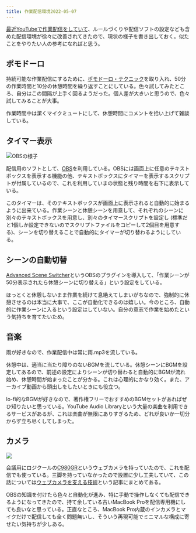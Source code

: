 ```yaml
---
title: 作業配信環境2022-05-07
---
```

[最近YouTubeで作業配信をしていて](https://www.youtube.com/channel/UC5s-KpSDGzxWPWNv94PnJHw)、ルールづくりや配信ソフトの設定なども含めた配信環境が徐々に改善されてきたので、現状の様子を書き出しておく。似たことをやりたい人の参考になればと思う。

ポモドーロ
-----

持続可能な作業配信にするために、[ポモドーロ・テクニック](https://ja.wikipedia.org/wiki/%E3%83%9D%E3%83%A2%E3%83%89%E3%83%BC%E3%83%AD%E3%83%BB%E3%83%86%E3%82%AF%E3%83%8B%E3%83%83%E3%82%AF)を取り入れ、50分の作業時間と10分の休憩時間を繰り返すことにしている。色々試してみたところ、自分はこの間隔が上手く回るようだった。個人差が大きいと思うので、色々試してみることが大事。

作業時間中は潔くマイクミュートにして、休憩時間にコメントを拾い上げて雑談している。

タイマー表示
------

![](https://lh4.googleusercontent.com/aCPv8AWBRdCtKKxtJolMg0k7_GmZ-kQrxYmtXN7kM5rzAlKWvJsGXGl9kTT0_1T5ehi064CQN9RmHxOZZO6mAAqUSMOUvU46sx8ZANbteQxO_eReMb9-NheYqCfDCLn0LLvGf8f_uVvcEU7fXw "OBSの様子")

配信用のソフトとして、[OBS](https://obsproject.com/)を利用している。OBSには画面上に任意のテキストボックスを表示する機能の他、テキストボックスにタイマーを表示するスクリプトが付属しているので、これを利用していまの状態と残り時間を右下に表示している。

このタイマーは、そのテキストボックスが画面上に表示されると自動的に始まるように出来ている。作業シーンと休憩シーンを用意して、それぞれのシーンに別々のテキストボックスを用意し、別々のタイマースクリプトを設定し (標準だと1個しか設定できないのでスクリプトファイルをコピーして2個目を用意する)、シーンを切り替えることで自動的にタイマーが切り替わるようにしている。

シーンの自動切替
--------

[Advanced Scene Switcher](https://obsproject.com/forum/resources/advanced-scene-switcher.395/)というOBSのプラグインを導入して、「作業シーンが50分表示されたら休憩シーンに切り替える」という設定をしている。

ほっとくと休憩しないまま作業を続けて息絶えてしまいがちなので、強制的に休憩させるのは本当に大事で、ここが自動化できるのは嬉しい。今のところ、自動的に作業シーンに入るという設定はしていない。自分の意志で作業を始めたという気持ちを育てたいため。

音楽
--

雨が好きなので、作業配信中は常に雨.mp3を流している。

休憩中は、適当に当たり障りのないBGMを流している。休憩シーンにBGMを設定してあるので、前述の設定によりシーンが切り替わると自動的にBGMが流れ始め、休憩時間が始まったことが分かる。これは心理的にかなり効く。また、アーカイブ動画から頭出しをしたいときにも役立つ。

lo-fi的なBGMが好きなので、著作権フリーでおすすめのBGMセットがあればぜひ知りたいと思っている。YouTube Audio Libraryという大量の楽曲を利用できるサービスがあるが、これは楽曲が無限にありすぎるため、どれが良いか一切分からず立ち尽くしてしまった。

カメラ
---

![](https://lh4.googleusercontent.com/7UFCFHzPtBc87sVk-IM9gXSNT3kHqnIF7luKW_i8H8e75nlJ7uSLvTX-8BGi01oGpIn0UvHMub3E5fP7srSvEzaOMKEOhFSQgZNiBTiE2DJJNl_xA3CUnD55fHoXny6rFZBIjMTqF54cIV3_cw)

会議用にロジクールの[C980GR](https://www.amazon.co.jp/dp/B086R71LGW)というウェブカメラを持っていたので、これを配信でも使っている。三脚を持っていなかったので設置に少し工夫していて、この話については[ウェブカメラを支える技術](https://r7kamura.com/articles/2022-05-04-super-crab-clamp)という記事にまとめてある。

OBSの知識を付けたら色々と自動化が進み、特に手動で操作しなくても配信できるようになってきたので、持て余している古いMacBook Proを配信専用機にしても良いなと思っている。正直なところ、MacBook Pro内蔵のインカメラとマイクだけで配信しても全く問題無いし、そういう再現可能でミニマルな構成に寄せたい気持ちが少しある。
